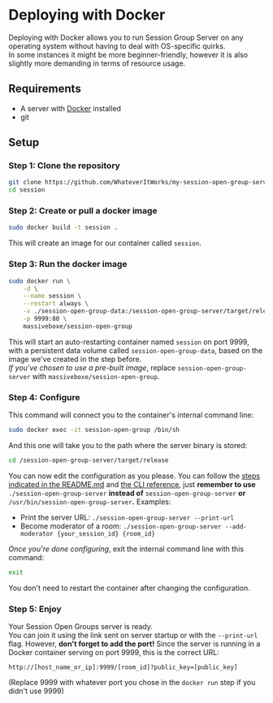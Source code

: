 # Deploying with Docker

Deploying with Docker allows you to run Session Group Server on any operating system without having to deal with OS-specific quirks.  
In some instances it might be more beginner-friendly, however it is also slightly more demanding in terms of resource usage.

## Requirements

- A server with [Docker](https://docker.com) installed
- git

## Setup

### Step 1: Clone the repository

```bash
git clone https://github.com/WhateverItWorks/my-session-open-group-server-docker.git session
cd session
```

### Step 2: Create or pull a docker image

```bash
sudo docker build -t session .
```

This will create an image for our container called `session`.   

### Step 3: Run the docker image

```bash
sudo docker run \
    -d \
    --name session \
    --restart always \
    -v ./session-open-group-data:/session-open-group-server/target/release/data \
    -p 9999:80 \
    massiveboxe/session-open-group
```

This will start an auto-restarting container named `session` on port 9999, with a persistent data volume called `session-open-group-data`, based on the image we've created in the step before.  
*If you've chosen to use a pre-built image*, replace  `session-open-group-server` with `massiveboxe/session-open-group`.

### Step 4: Configure

This command will connect you to the container's internal command line:

```bash
sudo docker exec -it session-open-group /bin/sh
```

And this one will take you to the path where the server binary is stored:

```bash
cd /session-open-group-server/target/release
```

You can now edit the configuration as you please. You can follow the [steps indicated in the README.md](https://github.com/WhateverItWorks/my-session-open-group-server-docker#CLI) and [the CLI reference](https://github.com/WhateverItWorks/my-session-open-group-server-docker#CLI), just **remember to use** `./session-open-group-server` **instead of** `session-open-group-server` **or** `/usr/bin/session-open-group-server`**.** Examples:

- Print the server URL: `./session-open-group-server --print-url`
- Become moderator of a room: `./session-open-group-server --add-moderator {your_session_id} {room_id}`

*Once you're done configuring*, exit the internal command line with this command:

```bash
exit
```

You don't need to restart the container after changing the configuration.

### Step 5: Enjoy

Your Session Open Groups server is ready.  
You can join it using the link sent on server startup or with the `--print-url` flag. However, **don't forget to add the port!** Since the server is running in a Docker container serving on port 9999, this is the correct URL:

```
http://[host_name_or_ip]:9999/[room_id]?public_key=[public_key]
```

(Replace 9999 with whatever port you chose in the `docker run` step if you didn't use 9999)


